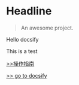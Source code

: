 # Headline

> An awesome project.

Hello docsify

This is a test

[>>操作指南](guide)

[>> go to docsify](/效率工具/docsify)